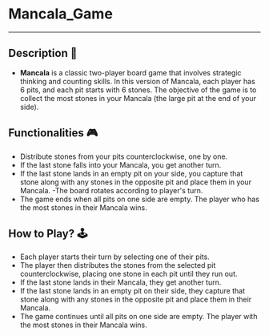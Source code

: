 # **Mancala_Game**

---

## **Description 📃**

- **Mancala** is a classic two-player board game that involves strategic thinking and counting skills. In this version of Mancala, each player has 6 pits, and each pit starts with 6 stones. The objective of the game is to collect the most stones in your Mancala (the large pit at the end of your side).

## **Functionalities 🎮**
<!-- add functionalities over here -->
- Distribute stones from your pits counterclockwise, one by one.
- If the last stone falls into your Mancala, you get another turn.
- If the last stone lands in an empty pit on your side, you capture that stone along with any stones in the opposite pit and place them in your Mancala.
-The board rotates according to player's turn.
- The game ends when all pits on one side are empty. The player who has the most stones in their Mancala wins.

## **How to Play? 🕹️**
<!-- add the steps how to play games -->
- Each player starts their turn by selecting one of their pits.
- The player then distributes the stones from the selected pit counterclockwise, placing one stone in each pit until they run out.
- If the last stone lands in their Mancala, they get another turn.
- If the last stone lands in an empty pit on their side, they capture that stone along with any stones in the opposite pit and place them in their Mancala.
- The game continues until all pits on one side are empty. The player with the most stones in their Mancala wins.


